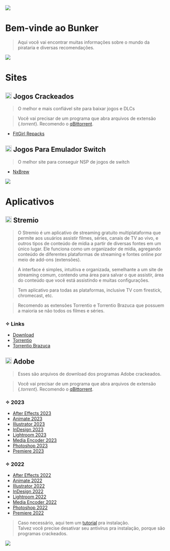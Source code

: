 <img src="https://f.feridinha.com/X1IVb.gif">

# Bem-vinde ao Bunker
  
> Aqui você vai encontrar muitas informações sobre o mundo da pirataria e diversas recomendações.

<img src="https://f.feridinha.com/X1IVb.gif">

# Sites

## <img src="https://f.feridinha.com/MxCsa.png" alt="empty" width= 20> Jogos Crackeados

> O melhor e mais confiável site para baixar jogos e DLCs

> Você vai precisar de um programa que abra arquivos de extensão {_.torrent_}. Recomendo o [qBittorrent](https://www.qbittorrent.org/download.php).

- [FitGirl Repacks](https://fitgirl-repacks.site/)

## <img src="https://f.feridinha.com/MxCsa.png" alt="empty" width= 20> Jogos Para Emulador Switch

> O melhor site para conseguir NSP de jogos de switch

- [NxBrew](https://nxbrew.com/)

<img src="https://f.feridinha.com/X1IVb.gif">

# Aplicativos

## <img src="https://f.feridinha.com/aMtD4.png" alt="empty" width= 20> Stremio
> O Stremio é um aplicativo de streaming gratuito multiplataforma que permite aos usuários assistir filmes, séries, canais de TV ao vivo, e outros tipos de conteúdo de mídia a partir de diversas fontes em um único lugar. Ele funciona como um organizador de mídia, agregando conteúdo de diferentes plataformas de streaming e fontes online por meio de add-ons (extensões).

> A interface é simples, intuitiva e organizada, semelhante a um site de streaming comum, contendo uma área para salvar o que assistir, área do conteúdo que você está assistindo e muitas configurações.

> Tem aplicativo para todas as plataformas, inclusive TV com firestick, chromecast, etc.

> Recomendo as extensões Torrentio e Torrentio Brazuca que possuem a maioria se não todos os filmes e séries.

### ✧ Links

- [Download](https://www.stremio.com/downloads)
- [Torrentio](https://torrentio.strem.fun/configure)
- [Torrentio Brazuca](https://torrentio.strem.fun/brazuca/configure)


## <img src="https://i.imgur.com/snigJlA.png" alt="empty" width= 20> Adobe
> Esses são arquivos de download dos programas Adobe crackeados.

> Você vai precisar de um programa que abra arquivos de extensão {_.torrent_}. Recomendo o [qBittorrent](https://www.qbittorrent.org/download.php).
### ✧ 2023
- [After Effects 2023](https://drive.google.com/file/d/1rjae5waEyP0H1xlcCA5EzPG53-1W88d-/view?usp=share_link)
- [Animate 2023](https://drive.google.com/file/d/1mCvrJFlCs_AVM3JJajifyXbdtf8U1twE/view?usp=share_link)
- [Illustrator 2023](https://drive.google.com/file/d/1EKwYKd3BYphxtYA2XGxBJx3_aiwSqyNz/view?usp=share_link)
- [InDesign 2023](https://drive.google.com/file/d/1oQt9Z9sDyNZSlKypGOsBhDuf7zTnX2hZ/view?usp=share_link)
- [Lightroom 2023](https://drive.google.com/file/d/1exT84Dr5eycSI_xo1jzp6OaZqc6g1zXE/view?usp=share_link)
- [Media Encoder 2023](https://drive.google.com/file/d/1b2kA3owXljoNfDpeL4ctIrhRycnvF38D/view?usp=share_link)
- [Photoshop 2023](https://drive.google.com/file/d/1Fcoh2Nx2RIzCX2SAqzIxd9JiqjDVgMs6/view?usp=share_link)
- [Premiere 2023](https://drive.google.com/file/d/14FcNvVXyQZlqiPXdmhQxHbqX8UQ-7O_l/view?usp=share_link)
### ✧ 2022
- [After Effects 2022](https://drive.google.com/file/d/1Z0bys3_ZMisMtF6vMZRjiRiCMbHE2bQl/view?usp=sharing)
- [Animate 2022](https://drive.google.com/file/d/1s8LihiDZXP7uHzjses1wivze265b1F6q/view?usp=sharing)
- [Illustrator 2022](https://drive.google.com/file/d/1BiB0hHP8RSNdnQMuWnyb5C4MaBq2nhma/view?usp=sharing)
- [InDesign 2022](https://drive.google.com/file/d/1Pk5K2-m8iNLIm1NkuhzQWxoy1Iwo6Hl8/view?usp=sharing)
- [Lightroom 2022](https://drive.google.com/file/d/1Pk5K2-m8iNLIm1NkuhzQWxoy1Iwo6Hl8/view?usp=sharing)
- [Media Encoder 2022](https://drive.google.com/file/d/1nbV77V-WJ-04wsNMiiQHXO5q48e7IkWH/view?usp=sharing)
- [Photoshop 2022](https://drive.google.com/file/d/1Tcwo1C5xLqaA81-nh_RvTsP1pHyLov4R/view?usp=sharing)
- [Premiere 2022](https://drive.google.com/file/d/1rLhj39iuyfhSlrGSoskj1WQYabKxqLNj/view?usp=sharing)

> Caso necessário, aqui tem um [tutorial](https://i.imgur.com/SBTM5BL.png) pra instalação.  
> Talvez você precise desativar seu antivírus pra instalação, porque são programas crackeados.

<img src="https://f.feridinha.com/X1IVb.gif">
